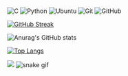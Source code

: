 <!-- ### Hi there 👋 -->

<!--
**cooku222/cooku222** is a ✨ _special_ ✨ repository because its `README.md` (this file) appears on your GitHub profile.

Here are some ideas to get you started:

- 🔭 I’m currently working on ...
- 🌱 I’m currently learning ...
- 👯 I’m looking to collaborate on ...
- 🤔 I’m looking for help with ...
- 💬 Ask me about ...
- 📫 How to reach me: ...
- 😄 Pronouns: ...
- ⚡ Fun fact: ...
-->


### 
![C](https://img.shields.io/badge/c-%2300599C.svg?style=for-the-badge&logo=c&logoColor=white)
![Python](https://img.shields.io/badge/python-3670A0?style=for-the-badge&logo=python&logoColor=ffdd54)
![Ubuntu](https://img.shields.io/badge/Ubuntu-E95420?style=for-the-badge&logo=ubuntu&logoColor=white)
![Git](https://img.shields.io/badge/git-%23F05033.svg?style=for-the-badge&logo=git&logoColor=white)
![GitHub](https://img.shields.io/badge/github-%23121011.svg?style=for-the-badge&logo=github&logoColor=white)



[![GitHub Streak](https://streak-stats.demolab.com?user=cooku222&theme=transparent&hide_border=true&date_format=%5BY.%5Dn.j)](https://git.io/streak-stats)

![Anurag's GitHub stats](https://github-readme-stats.vercel.app/api?username=cooku222&count_private=true&show_icons=true&theme=radical)

[![Top Langs](https://github-readme-stats.vercel.app/api/top-langs/?username=cooku222&layout=compact&theme=radical)](https://github.com/anuraghazra/github-readme-stats)
<!-- [![willianrod's wakatime stats](https://github-readme-stats.vercel.app/api/wakatime?username=cooku222)](https://github.com/anuraghazra/github-readme-stats) -->
<!-- [![Solved.ac Profile](http://mazassumnida.wtf/api/v2/generate_badge?boj=aftermatter0901)](https://solved.ac/aftermatter0901/) -->
<!-- <img align="center" src="https://github-readme-streak-stats.herokuapp.com/?user=cooku222&" alt="cooku222" /> -->
![](./profile-3d-contrib/profile-south-season-animate.svg)
![snake gif](https://github.com/cooku222/cooku222/github-contribution-grid-snake.svg)
